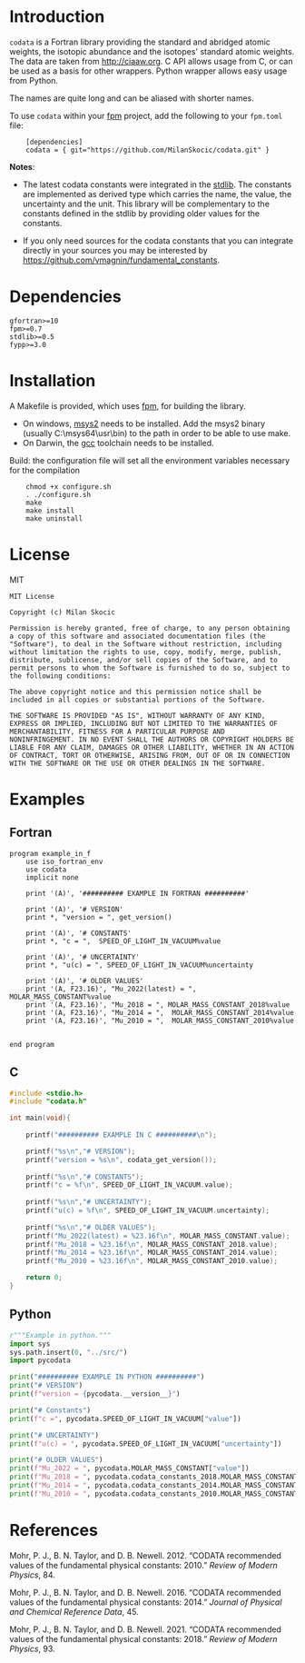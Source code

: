 # Introduction

`codata` is a  Fortran library providing the standard and abridged atomic weights, 
the isotopic abundance and the isotopes' standard atomic weights.
The data are taken from http://ciaaw.org. 
C API allows usage from C, or can be used as a basis for other wrappers.
Python wrapper allows easy usage from Python.

The names are quite long and can be aliased with shorter names.

To use `codata` within your [fpm](https://github.com/fortran-lang/fpm) project,
add the following to your `fpm.toml` file:

```
    [dependencies]
    codata = { git="https://github.com/MilanSkocic/codata.git" }
```

**Notes**: 

* The latest codata constants were integrated in the [stdlib](https://github.com/fortran-lang/stdlib/releases/tag/v0.7.0). The constants are implemented as derived type which carries the name, the value, the uncertainty and the unit. This library will be complementary to the constants defined in the stdlib by providing older values for the constants. 

* If you only need sources for the codata constants that you can integrate directly in your sources you may be interested by https://github.com/vmagnin/fundamental_constants. 


# Dependencies

```
gfortran>=10
fpm>=0.7
stdlib>=0.5
fypp>=3.0
```


# Installation

A Makefile is provided, which uses [fpm](https://fpm.fortran-lang.org), for building the library.

* On windows, [msys2](https://www.msys2.org) needs to be installed. 
  Add the msys2 binary (usually C:\\msys64\\usr\\bin) to the path in order to be able to use make.
* On Darwin, the [gcc](https://formulae.brew.sh/formula/gcc) toolchain needs to be installed.

Build: the configuration file will set all the environment variables necessary for the compilation

```
    chmod +x configure.sh
    . ./configure.sh
    make
    make install
    make uninstall
```


# License

MIT


```
MIT License

Copyright (c) Milan Skocic

Permission is hereby granted, free of charge, to any person obtaining
a copy of this software and associated documentation files (the
"Software"), to deal in the Software without restriction, including
without limitation the rights to use, copy, modify, merge, publish,
distribute, sublicense, and/or sell copies of the Software, and to
permit persons to whom the Software is furnished to do so, subject to
the following conditions:

The above copyright notice and this permission notice shall be
included in all copies or substantial portions of the Software.

THE SOFTWARE IS PROVIDED "AS IS", WITHOUT WARRANTY OF ANY KIND,
EXPRESS OR IMPLIED, INCLUDING BUT NOT LIMITED TO THE WARRANTIES OF
MERCHANTABILITY, FITNESS FOR A PARTICULAR PURPOSE AND
NONINFRINGEMENT. IN NO EVENT SHALL THE AUTHORS OR COPYRIGHT HOLDERS BE
LIABLE FOR ANY CLAIM, DAMAGES OR OTHER LIABILITY, WHETHER IN AN ACTION
OF CONTRACT, TORT OR OTHERWISE, ARISING FROM, OUT OF OR IN CONNECTION
WITH THE SOFTWARE OR THE USE OR OTHER DEALINGS IN THE SOFTWARE.
```


# Examples
## Fortran
```Fortran
program example_in_f
    use iso_fortran_env
    use codata
    implicit none
    
    print '(A)', '########## EXAMPLE IN FORTRAN ##########'
    
    print '(A)', '# VERSION'
    print *, "version = ", get_version()
    
    print '(A)', '# CONSTANTS'
    print *, "c = ",  SPEED_OF_LIGHT_IN_VACUUM%value
    
    print '(A)', '# UNCERTAINTY'
    print *, "u(c) = ", SPEED_OF_LIGHT_IN_VACUUM%uncertainty

    print '(A)', '# OLDER VALUES'
    print '(A, F23.16)', "Mu_2022(latest) = ", MOLAR_MASS_CONSTANT%value
    print '(A, F23.16)', "Mu_2018 = ", MOLAR_MASS_CONSTANT_2018%value
    print '(A, F23.16)', "Mu_2014 = ",  MOLAR_MASS_CONSTANT_2014%value
    print '(A, F23.16)', "Mu_2010 = ",  MOLAR_MASS_CONSTANT_2010%value


end program
```
## C
```C
#include <stdio.h>
#include "codata.h"

int main(void){
    
    printf("########## EXAMPLE IN C ##########\n");

    printf("%s\n","# VERSION");
    printf("version = %s\n", codata_get_version());
    
    printf("%s\n","# CONSTANTS");
    printf("c = %f\n", SPEED_OF_LIGHT_IN_VACUUM.value);
    
    printf("%s\n","# UNCERTAINTY");
    printf("u(c) = %f\n", SPEED_OF_LIGHT_IN_VACUUM.uncertainty);
    
    printf("%s\n","# OLDER VALUES");
    printf("Mu_2022(latest) = %23.16f\n", MOLAR_MASS_CONSTANT.value);
    printf("Mu_2018 = %23.16f\n", MOLAR_MASS_CONSTANT_2018.value);
    printf("Mu_2014 = %23.16f\n", MOLAR_MASS_CONSTANT_2014.value);
    printf("Mu_2010 = %23.16f\n", MOLAR_MASS_CONSTANT_2010.value);

    return 0;
}
```
## Python
```Python
r"""Example in python."""
import sys
sys.path.insert(0, "../src/")
import pycodata

print("########## EXAMPLE IN PYTHON ##########")
print("# VERSION")
print(f"version = {pycodata.__version__}")

print("# Constants")
print(f"c =", pycodata.SPEED_OF_LIGHT_IN_VACUUM["value"])

print("# UNCERTAINTY")
print(f"u(c) = ", pycodata.SPEED_OF_LIGHT_IN_VACUUM["uncertainty"])

print("# OLDER VALUES")
print(f"Mu_2022 = ", pycodata.MOLAR_MASS_CONSTANT["value"])
print(f"Mu_2018 = ", pycodata.codata_constants_2018.MOLAR_MASS_CONSTANT_2018["value"])
print(f"Mu_2014 = ", pycodata.codata_constants_2014.MOLAR_MASS_CONSTANT_2014["value"])
print(f"Mu_2010 = ", pycodata.codata_constants_2010.MOLAR_MASS_CONSTANT_2010["value"])
```


# References
Mohr, P. J., B. N. Taylor, and D. B. Newell. 2012. “CODATA recommended
values of the fundamental physical constants: 2010.” *Review of Modern
Physics*, 84.

Mohr, P. J., B. N. Taylor, and D. B. Newell. 2016. “CODATA recommended
values of the fundamental physical constants: 2014.” *Journal of
Physical and Chemical Reference Data*, 45.

Mohr, P. J., B. N. Taylor, and D. B. Newell. 2021. “CODATA recommended
values of the fundamental physical constants: 2018.” *Review of Modern
Physics*, 93.
